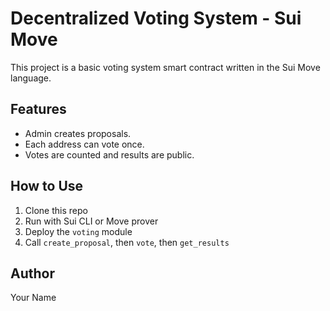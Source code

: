 # Decentralized Voting System - Sui Move

This project is a basic voting system smart contract written in the Sui Move language.

## Features
- Admin creates proposals.
- Each address can vote once.
- Votes are counted and results are public.

## How to Use
1. Clone this repo
2. Run with Sui CLI or Move prover
3. Deploy the `voting` module
4. Call `create_proposal`, then `vote`, then `get_results`

## Author
Your Name
